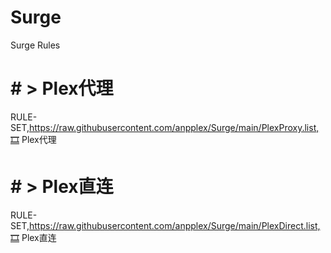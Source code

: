# Surge
Surge Rules
# # > Plex代理
RULE-SET,https://raw.githubusercontent.com/anpplex/Surge/main/PlexProxy.list,🎞️ Plex代理
# # > Plex直连
RULE-SET,https://raw.githubusercontent.com/anpplex/Surge/main/PlexDirect.list,🎞️ Plex直连
